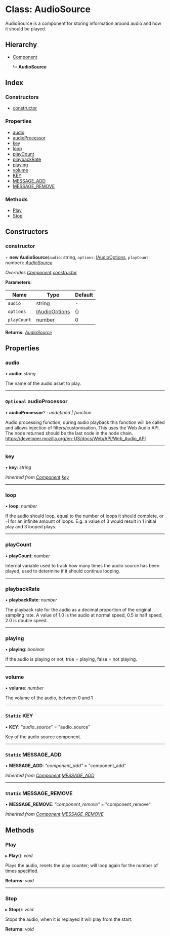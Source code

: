 
# Class: AudioSource

AudioSource is a component for storing information around audio and how it
should be played.

## Hierarchy

* [Component](component.md)

  ↳ **AudioSource**

## Index

### Constructors

* [constructor](audiosource.md#constructor)

### Properties

* [audio](audiosource.md#audio)
* [audioProcessor](audiosource.md#optional-audioprocessor)
* [key](audiosource.md#key)
* [loop](audiosource.md#loop)
* [playCount](audiosource.md#playcount)
* [playbackRate](audiosource.md#playbackrate)
* [playing](audiosource.md#playing)
* [volume](audiosource.md#volume)
* [KEY](audiosource.md#static-key)
* [MESSAGE_ADD](audiosource.md#static-message_add)
* [MESSAGE_REMOVE](audiosource.md#static-message_remove)

### Methods

* [Play](audiosource.md#play)
* [Stop](audiosource.md#stop)

## Constructors

###  constructor

\+ **new AudioSource**(`audio`: string, `options`: [IAudioOptions](../interfaces/iaudiooptions.md), `playCount`: number): *[AudioSource](audiosource.md)*

*Overrides [Component](component.md).[constructor](component.md#constructor)*

**Parameters:**

Name | Type | Default |
------ | ------ | ------ |
`audio` | string | - |
`options` | [IAudioOptions](../interfaces/iaudiooptions.md) | {} |
`playCount` | number | 0 |

**Returns:** *[AudioSource](audiosource.md)*

## Properties

###  audio

• **audio**: *string*

The name of the audio asset to play.

___

### `Optional` audioProcessor

• **audioProcessor**? : *undefined | function*

Audio processing function, during audio playback this function will be
called and allows injection of filters/customisation. This uses the Web
Audio API. The node returned should be the last node in the node chain.
https://developer.mozilla.org/en-US/docs/Web/API/Web_Audio_API

___

###  key

• **key**: *string*

*Inherited from [Component](component.md).[key](component.md#key)*

___

###  loop

• **loop**: *number*

If the audio should loop, equal to the number of loops it should
complete, or -1 for an infinite amount of loops. E.g. a value of 3 would
result in 1 initial play and 3 looped plays.

___

###  playCount

• **playCount**: *number*

Internal variable used to track how many times the audio source has been
played, used to determine if it should continue looping.

___

###  playbackRate

• **playbackRate**: *number*

The playback rate for the audio as a decimal proportion of the original
sampling rate. A value of 1.0 is the audio at normal speed, 0.5 is half
speed, 2.0 is double speed.

___

###  playing

• **playing**: *boolean*

If the audio is playing or not, true = playing, false = not playing.

___

###  volume

• **volume**: *number*

The volume of the audio, between 0 and 1

___

### `Static` KEY

▪ **KEY**: *"audio_source"* = "audio_source"

Key of the audio source component.

___

### `Static` MESSAGE_ADD

▪ **MESSAGE_ADD**: *"component_add"* = "component_add"

*Inherited from [Component](component.md).[MESSAGE_ADD](component.md#static-message_add)*

___

### `Static` MESSAGE_REMOVE

▪ **MESSAGE_REMOVE**: *"component_remove"* = "component_remove"

*Inherited from [Component](component.md).[MESSAGE_REMOVE](component.md#static-message_remove)*

## Methods

###  Play

▸ **Play**(): *void*

Plays the audio, resets the play counter; will loop again for the number
of times specified.

**Returns:** *void*

___

###  Stop

▸ **Stop**(): *void*

Stops the audio, when it is replayed it will play from the start.

**Returns:** *void*

